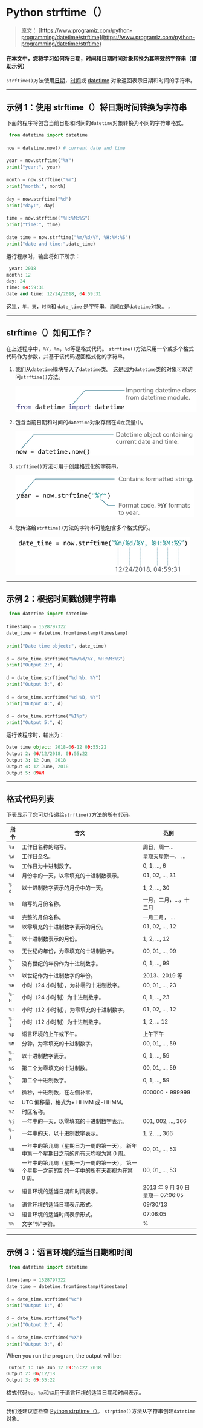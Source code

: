 # Python strftime（）

> 原文： [https://www.programiz.com/python-programming/datetime/strftime](https://www.programiz.com/python-programming/datetime/strftime)

#### 在本文中，您将学习如何将日期，时间和日期时间对象转换为其等效的字符串（借助示例）

`strftime()`方法使用[日期](/python-programming/datetime#date)，[时间](/python-programming/datetime#time)或 [datetime](/python-programming/datetime#datetime) 对象返回表示日期和时间的字符串。

* * *

## 示例 1：使用 strftime（）将日期时间转换为字符串

下面的程序将包含当前日期和时间的`datetime`对象转换为不同的字符串格式。

```py
 from datetime import datetime

now = datetime.now() # current date and time

year = now.strftime("%Y")
print("year:", year)

month = now.strftime("%m")
print("month:", month)

day = now.strftime("%d")
print("day:", day)

time = now.strftime("%H:%M:%S")
print("time:", time)

date_time = now.strftime("%m/%d/%Y, %H:%M:%S")
print("date and time:",date_time) 
```

运行程序时，输出将如下所示：

```py
 year: 2018
month: 12
day: 24
time: 04:59:31
date and time: 12/24/2018, 04:59:31 
```

这里，`年`，`天`，`时间`和 `date_time` 是字符串，而`现在`是`datetime`对象。 。

* * *

## strftime（）如何工作？

在上述程序中，`%Y`，`%m`，`%d`等是格式代码。 `strftime()`方法采用一个或多个格式代码作为参数，并基于该代码返回格式化的字符串。

1.  我们从`datetime`模块导入了`datetime`类。 这是因为`datetime`类的对象可以访问`strftime()`方法。

    ![Import datetime module in Python](img/6ffb8cd5e0ca354d9502d7309a685cdb.png)

2.  包含当前日期和时间的`datetime`对象存储在`现在`变量中。

    ![datetime object containing current date and time](img/0a9344ea18152f8a0a0898e93d54f80a.png)

3.  `strftime()`方法可用于创建格式化的字符串。

    ![Python strftime() example](img/782f065f6a4c964698085e24e5e8d5a6.png)

4.  您传递给`strftime()`方法的字符串可能包含多个格式代码。

    ![Python strftime() example](img/f4dad21b7512fdb586bf10c44dd59781.png)

* * *

## 示例 2：根据时间戳创建字符串

```py
 from datetime import datetime

timestamp = 1528797322
date_time = datetime.fromtimestamp(timestamp)

print("Date time object:", date_time)

d = date_time.strftime("%m/%d/%Y, %H:%M:%S")
print("Output 2:", d)	

d = date_time.strftime("%d %b, %Y")
print("Output 3:", d)

d = date_time.strftime("%d %B, %Y")
print("Output 4:", d)

d = date_time.strftime("%I%p")
print("Output 5:", d) 
```

运行该程序时，输出为：

```py
Date time object: 2018-06-12 09:55:22
Output 2: 06/12/2018, 09:55:22
Output 3: 12 Jun, 2018
Output 4: 12 June, 2018
Output 5: 09AM 
```

* * *

## 格式代码列表

下表显示了您可以传递给`strftime()`方法的所有代码。

| **指令** | **含义** | **范例** |
| --- | --- | --- |
| `%a` | 工作日名称的缩写。 | 周日，周一... |
| `%A` | 工作日全名。 | 星期天星期一， ... |
| `%w` | 工作日为十进制数字。 | 0, 1, ..., 6 |
| `%d` | 月份中的一天，以零填充的十进制数表示。 | 01, 02, ..., 31 |
| `%-d` | 以十进制数字表示的月份中的一天。 | 1, 2, ..., 30 |
| `%b` | 缩写的月份名称。 | 一月，二月，...，十二月 |
| `%B` | 完整的月份名称。 | 一月二月， ... |
| `%m` | 以零填充的十进制数字表示的月份。 | 01, 02, ..., 12 |
| `%-m` | 以十进制数表示的月份。 | 1, 2, ..., 12 |
| `%y` | 无世纪的年份，为零填充的十进制数字。 | 00, 01, ..., 99 |
| `%-y` | 没有世纪的年份作为十进制数字。 | 0, 1, ..., 99 |
| `%Y` | 以世纪作为十进制数字的年份。 | 2013、2019 等 |
| `%H` | 小时（24 小时制），为补零的十进制数字。 | 00, 01, ..., 23 |
| `%-H` | 小时（24 小时制）为十进制数字。 | 0, 1, ..., 23 |
| `%I` | 小时（12 小时制），为零填充的十进制数字。 | 01, 02, ..., 12 |
| `%-I` | 小时（12 小时制）为十进制数字。 | 1, 2, ... 12 |
| `%p` | 语言环境的上午或下午。 | 上午下午 |
| `%M` | 分钟，为零填充的十进制数字。 | 00, 01, ..., 59 |
| `%-M` | 以十进制数字表示。 | 0, 1, ..., 59 |
| `%S` | 第二个为零填充的十进制数。 | 00, 01, ..., 59 |
| `%-S` | 第二个十进制数字。 | 0, 1, ..., 59 |
| `%f` | 微秒，十进制数，在左侧补零。 | 000000 - 999999 |
| `%z` | UTC 偏移量，格式为+ HHMM 或-HHMM。 |   |
| `%Z` | 时区名称。 |   |
| `%j` | 一年中的一天，以零填充的十进制数字表示。 | 001, 002, ..., 366 |
| `%-j` | 一年中的天，以十进制数字表示。 | 1, 2, ..., 366 |
| `%U` | 一年中的第几周（星期日为一周的第一天）。 新年中第一个星期日之前的所有天均视为第 0 周。 | 00, 01, ..., 53 |
| `%W` | 一年中的第几周（星期一为一周的第一天）。 第一个星期一之前的新的一年中的所有天都视为在第 0 周。 | 00, 01, ..., 53 |
| `%c` | 语言环境的适当日期和时间表示。 | 2013 年 9 月 30 日星期一 07:06:05 |
| `%x` | 语言环境的适当日期表示形式。 | 09/30/13 |
| `%X` | 语言环境的适当时间表示形式。 | 07:06:05 |
| `%%` | 文字“％”字符。 | % |

* * *

## 示例 3：语言环境的适当日期和时间

```py
 from datetime import datetime

timestamp = 1528797322
date_time = datetime.fromtimestamp(timestamp)

d = date_time.strftime("%c")
print("Output 1:", d)	

d = date_time.strftime("%x")
print("Output 2:", d)

d = date_time.strftime("%X")
print("Output 3:", d) 
```

When you run the program, the output will be:

```py
 Output 1: Tue Jun 12 09:55:22 2018
Output 2: 06/12/18
Output 3: 09:55:22 
```

格式代码`%c`，`%x`和`%X`用于语言环境的适当日期和时间表示。

* * *

我们还建议您检查 [Python strptime（）](/python-programming/datetime/strptime "strptime()")。 `strptime()`方法从字符串创建`datetime`对象。